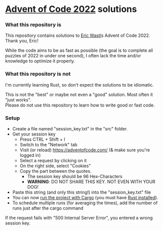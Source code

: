 # [Advent of Code 2022](https://adventofcode.com/2022/) solutions

### What this repository is
This repository contains solutions to [Eric Wastl](https://twitter.com/ericwastl)s Advent of Code 2022. Thank you, Eric!

While the code aims to be as fast as possible (the goal is to complete all puzzles of 2022 in under one second),
I often lack the time and/or knowledge to optimize it properly.

### What this repository is **not**
I'm currently learning Rust, so don't expect the solutions to be idiomatic.

This is not the "best" or maybe not even a "good" solution. Most often it "just works".<br>
Please do not use this repository to learn how to write good or fast code.

### Setup
- Create a file named "session_key.txt" in the "src" folder.
- Get your session key
    - Press CTRL + Shift + I
    - Switch to the "Network" tab
    - Visit (or reload) https://adventofcode.com/ (& make sure you're logged in)
    - Select a request by clicking on it
    - On the right side, select "Cookies"
    - Copy the part between the quotes.
        - The session key should be 96 Hex-Characters
        - **WARNING**: DO NOT SHARE THIS KEY. NOT EVEN WITH YOUR DOG!
- Paste this string (and only this string!) into the "session_key.txt" file
- You can now [run the project with Cargo](https://doc.rust-lang.org/cargo/commands/cargo-run.html) (you must have [Rust installed](https://www.rust-lang.org/tools/install)).
- To schedule multiple runs (for averaging the times), add the number of runs just after the cargo command

If the request fails with "500 Internal Server Error", you entered a wrong session key.
